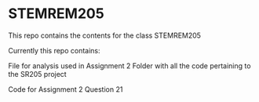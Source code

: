 # STEMREM205

This repo contains the contents for the class STEMREM205

Currently this repo contains:

File for analysis used in Assignment 2
Folder with all the code pertaining to the SR205 project

Code for Assignment 2 Question 21

